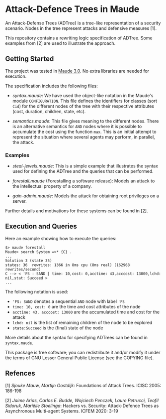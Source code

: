 # Attack-Defence Trees in Maude

An Attack-Defense Trees (ADTree) is a tree-like representation of a security
scenario. Nodes in the tree represent attacks and defensive measures [1]. 

This repository contains a rewriting logic specification of ADTree. Some
examples from [2] are used to illustrate the approach. 

## Getting Started 

The project was tested in [Maude 3.0](http://maude.cs.illinois.edu/). No extra
libraries are needed for execution.

The specification includes the following files:

- *syntax.maude*: We have used the object-like notation in the Maude's module
  `CONFIGURATION`. This file defines the identifiers for classes (sort `Cid`)
  for the different nodes of the tree with their respective attributes (cost,
  duration, children, state, etc). 

- *semantics.maude*: This file gives meaning to the different nodes. There is
  an alternative semantics for `AND` nodes where it is possible to accumulate
  the cost using the function `max`. This is an initial attempt to represent
  the situation where several agents may perform, in parallel, the attack. 

### Examples

- *steal-jewels.maude*: This is a simple example that illustrates the syntax
  used for defining the ADTree and the queries that can be performed. 

- *forestall.maude* (Forestalling a software release): Models an attack to the
  intellectual property of a company. 

- *gain-admin.maude*: Models the attack for obtaining root privileges on a
  server. 

Further details and motivations for these systems can be found in [2]. 

## Execution and Queries

Here an example showing how to execute the queries: 

```
$> maude forestall
Maude> search System =>* {C} .
...
Solution 3 (state 35)
states: 36  rewrites: 1366 in 8ms cpu (8ms real) (162968 rewrites/second)
C --> < 'FS : SAND | time: 10,cost: 0,acctime: 43,acccost: 13000,lchd: nil,stat: Succeed >
...
```

The following notation is used:

- `'FS: SAND` denotes a sequential `AND` node with label `'FS`
- `time: 10, cost: 0` are the time and cost attributes of the node
- `acctime: 43, acccost: 13000` are the accumulated time and cost for the
  attack
- `lchd: nil` is the list of remaining children of the node to be explored
- `state:Succeed` is the (final) state of the node

More details about the syntax for specifying ADTrees can be found in
`syntax.maude`. 


This package is free software; you can redistribute it and/or modify it under
the terms of GNU Lesser General Public License (see the COPYING file).


## Refences

[1] _Sjouke Mauw, Martijn Oostdijk_: Foundations of Attack Trees. ICISC 2005:
186-198

[2] _Jaime Arias, Carlos E. Budde, Wojciech Penczek, Laure Petrucci, Teofil
Sidoruk, Mariëlle Stoelinga_: Hackers vs. Security: Attack-Defence Trees as
Asynchronous Multi-agent Systems. ICFEM 2020: 3-19

